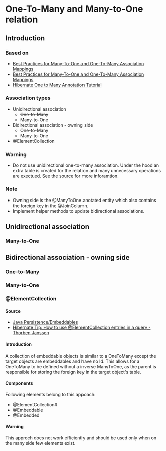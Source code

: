 # One-To-Many and Many-to-One relation
## Introduction
### Based on
* [Best Practices for Many-To-One and One-To-Many Association Mappings](https://thorben-janssen.com/best-practices-many-one-one-many-associations-mappings/)
* [Best Practices for Many-To-One and One-To-Many Association Mappings](https://www.youtube.com/watch?v=tciSOIQngig)
* [Hibernate One to Many Annotation Tutorial](https://www.baeldung.com/hibernate-one-to-many)
### Association types
* Unidirectional association
  * ~~One-to-Many~~
  * Many-to-One
* Bidirectional association - owning side
  * One-to-Many
  * Many-to-One
* @ElementCollection
### Warning
 * Do not use unidirectional one-to-many association. Under the hood an extra table is created for the relation and many unnecessary operations are exectued. See the source for more inforamtion.
### Note
* Owning side is the @ManyToOne anotated entity which also contains the foreign key in the @JoinColumn.
* Implement helper methods to update bidirectional associations.
## Unidirectional association
### Many-to-One
## Bidirectional association - owning side
### One-to-Many
### Many-to-One
### @ElementCollection
#### Source 
* [Java Persistence/Embeddables](https://en.wikibooks.org/wiki/Java_Persistence/Embeddables)
* [Hibernate Tip: How to use @ElementCollection entries in a query - Thorben Janssen](https://www.youtube.com/watch?v=ZIUNfJAhDv4)
#### Introduction
A collection of embeddable objects is similar to a OneToMany except the target objects are embeddables and have no Id. This allows for a OneToMany to be defined without a inverse ManyToOne, as the parent is responsible for storing the foreign key in the target object's table.
#### Components
Following elements belong to this appoach:
* @ElementCollection#
* @Embeddable
* @Embedded
#### Warning
This approch does not work efficiently and should be used only when on the many side few elements exist. 

